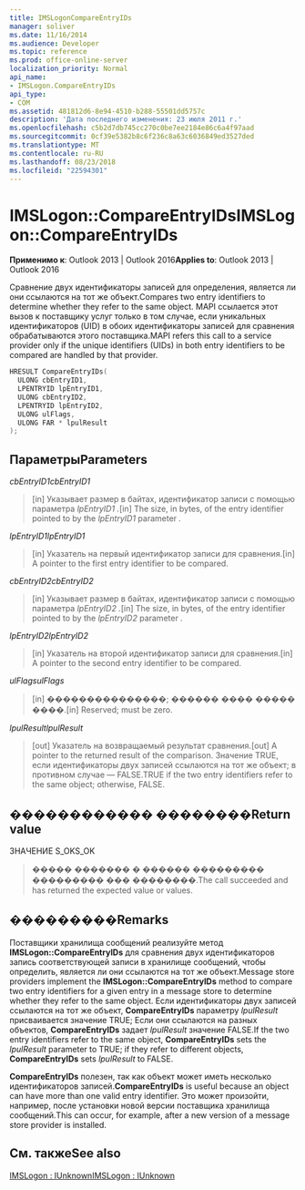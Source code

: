 ```yaml
---
title: IMSLogonCompareEntryIDs
manager: soliver
ms.date: 11/16/2014
ms.audience: Developer
ms.topic: reference
ms.prod: office-online-server
localization_priority: Normal
api_name:
- IMSLogon.CompareEntryIDs
api_type:
- COM
ms.assetid: 481812d6-8e94-4510-b288-55501dd5757c
description: 'Дата последнего изменения: 23 июля 2011 г.'
ms.openlocfilehash: c5b2d7db745cc270c0be7ee2184e86c6a4f97aad
ms.sourcegitcommit: 0cf39e5382b8c6f236c8a63c6036849ed3527ded
ms.translationtype: MT
ms.contentlocale: ru-RU
ms.lasthandoff: 08/23/2018
ms.locfileid: "22594301"
---
```

# <a name="imslogoncompareentryids"></a><span data-ttu-id="8149a-103">IMSLogon::CompareEntryIDs</span><span class="sxs-lookup"><span data-stu-id="8149a-103">IMSLogon::CompareEntryIDs</span></span>

  
  
<span data-ttu-id="8149a-104">**Применимо к**: Outlook 2013 | Outlook 2016</span><span class="sxs-lookup"><span data-stu-id="8149a-104">**Applies to**: Outlook 2013 | Outlook 2016</span></span> 
  
<span data-ttu-id="8149a-105">Сравнение двух идентификаторы записей для определения, является ли они ссылаются на тот же объект.</span><span class="sxs-lookup"><span data-stu-id="8149a-105">Compares two entry identifiers to determine whether they refer to the same object.</span></span> <span data-ttu-id="8149a-106">MAPI ссылается этот вызов к поставщику услуг только в том случае, если уникальных идентификаторов (UID) в обоих идентификаторы записей для сравнения обрабатываются этого поставщика.</span><span class="sxs-lookup"><span data-stu-id="8149a-106">MAPI refers this call to a service provider only if the unique identifiers (UIDs) in both entry identifiers to be compared are handled by that provider.</span></span>
  
```cpp
HRESULT CompareEntryIDs(
  ULONG cbEntryID1,
  LPENTRYID lpEntryID1,
  ULONG cbEntryID2,
  LPENTRYID lpEntryID2,
  ULONG ulFlags,
  ULONG FAR * lpulResult
);
```

## <a name="parameters"></a><span data-ttu-id="8149a-107">Параметры</span><span class="sxs-lookup"><span data-stu-id="8149a-107">Parameters</span></span>

 <span data-ttu-id="8149a-108">_cbEntryID1_</span><span class="sxs-lookup"><span data-stu-id="8149a-108">_cbEntryID1_</span></span>
  
> <span data-ttu-id="8149a-109">[in] Указывает размер в байтах, идентификатор записи с помощью параметра _lpEntryID1_ _._</span><span class="sxs-lookup"><span data-stu-id="8149a-109">[in] The size, in bytes, of the entry identifier pointed to by the  _lpEntryID1_ parameter  _._</span></span>
    
 <span data-ttu-id="8149a-110">_lpEntryID1_</span><span class="sxs-lookup"><span data-stu-id="8149a-110">_lpEntryID1_</span></span>
  
> <span data-ttu-id="8149a-111">[in] Указатель на первый идентификатор записи для сравнения.</span><span class="sxs-lookup"><span data-stu-id="8149a-111">[in] A pointer to the first entry identifier to be compared.</span></span>
    
 <span data-ttu-id="8149a-112">_cbEntryID2_</span><span class="sxs-lookup"><span data-stu-id="8149a-112">_cbEntryID2_</span></span>
  
> <span data-ttu-id="8149a-113">[in] Указывает размер в байтах, идентификатор записи с помощью параметра _lpEntryID2_ _._</span><span class="sxs-lookup"><span data-stu-id="8149a-113">[in] The size, in bytes, of the entry identifier pointed to by the  _lpEntryID2_ parameter  _._</span></span>
    
 <span data-ttu-id="8149a-114">_lpEntryID2_</span><span class="sxs-lookup"><span data-stu-id="8149a-114">_lpEntryID2_</span></span>
  
> <span data-ttu-id="8149a-115">[in] Указатель на второй идентификатор записи для сравнения.</span><span class="sxs-lookup"><span data-stu-id="8149a-115">[in] A pointer to the second entry identifier to be compared.</span></span>
    
 <span data-ttu-id="8149a-116">_ulFlags_</span><span class="sxs-lookup"><span data-stu-id="8149a-116">_ulFlags_</span></span>
  
> <span data-ttu-id="8149a-117">[in] ���������������; ������ ���� ����� ����.</span><span class="sxs-lookup"><span data-stu-id="8149a-117">[in] Reserved; must be zero.</span></span>
    
 <span data-ttu-id="8149a-118">_lpulResult_</span><span class="sxs-lookup"><span data-stu-id="8149a-118">_lpulResult_</span></span>
  
> <span data-ttu-id="8149a-119">[out] Указатель на возвращаемый результат сравнения.</span><span class="sxs-lookup"><span data-stu-id="8149a-119">[out] A pointer to the returned result of the comparison.</span></span> <span data-ttu-id="8149a-120">Значение TRUE, если идентификаторы двух записей ссылаются на тот же объект; в противном случае — FALSE.</span><span class="sxs-lookup"><span data-stu-id="8149a-120">TRUE if the two entry identifiers refer to the same object; otherwise, FALSE.</span></span>
    
## <a name="return-value"></a><span data-ttu-id="8149a-121">������������ ��������</span><span class="sxs-lookup"><span data-stu-id="8149a-121">Return value</span></span>

<span data-ttu-id="8149a-122">ЗНАЧЕНИЕ S_OK</span><span class="sxs-lookup"><span data-stu-id="8149a-122">S_OK</span></span> 
  
> <span data-ttu-id="8149a-123">����� ������� � ������ ��������� ��������� ��� ��������.</span><span class="sxs-lookup"><span data-stu-id="8149a-123">The call succeeded and has returned the expected value or values.</span></span>
    
## <a name="remarks"></a><span data-ttu-id="8149a-124">���������</span><span class="sxs-lookup"><span data-stu-id="8149a-124">Remarks</span></span>

<span data-ttu-id="8149a-125">Поставщики хранилища сообщений реализуйте метод **IMSLogon::CompareEntryIDs** для сравнения двух идентификаторов запись соответствующей записи в хранилище сообщений, чтобы определить, является ли они ссылаются на тот же объект.</span><span class="sxs-lookup"><span data-stu-id="8149a-125">Message store providers implement the **IMSLogon::CompareEntryIDs** method to compare two entry identifiers for a given entry in a message store to determine whether they refer to the same object.</span></span> <span data-ttu-id="8149a-126">Если идентификаторы двух записей ссылаются на тот же объект, **CompareEntryIDs** параметру _lpulResult_ присваивается значение TRUE; Если они ссылаются на разных объектов, **CompareEntryIDs** задает _lpulResult_ значение FALSE.</span><span class="sxs-lookup"><span data-stu-id="8149a-126">If the two entry identifiers refer to the same object, **CompareEntryIDs** sets the  _lpulResult_ parameter to TRUE; if they refer to different objects, **CompareEntryIDs** sets  _lpulResult_ to FALSE.</span></span> 
  
 <span data-ttu-id="8149a-127">**CompareEntryIDs** полезен, так как объект может иметь несколько идентификаторов записей.</span><span class="sxs-lookup"><span data-stu-id="8149a-127">**CompareEntryIDs** is useful because an object can have more than one valid entry identifier.</span></span> <span data-ttu-id="8149a-128">Это может произойти, например, после установки новой версии поставщика хранилища сообщений.</span><span class="sxs-lookup"><span data-stu-id="8149a-128">This can occur, for example, after a new version of a message store provider is installed.</span></span> 
  
## <a name="see-also"></a><span data-ttu-id="8149a-129">См. также</span><span class="sxs-lookup"><span data-stu-id="8149a-129">See also</span></span>



[<span data-ttu-id="8149a-130">IMSLogon : IUnknown</span><span class="sxs-lookup"><span data-stu-id="8149a-130">IMSLogon : IUnknown</span></span>](imslogoniunknown.md)

